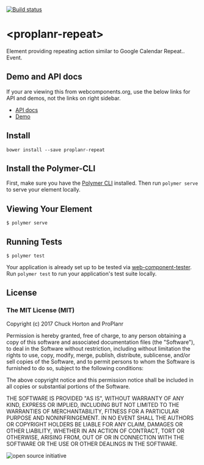 [![Build status](https://travis-ci.org/proplanr/proplanr-repeat.svg?branch=master)](https://travis-ci.org/proplanr/proplanr-repeat)
<!-- [![Published on webcomponents.org](https://img.shields.io/badge/webcomponents.org-published-blue.svg)](https://www.webcomponents.org/element/ProPlanr/proplanr-repeat) -->

# \<proplanr-repeat\>

Element providing repeating action similar to Google Calendar Repeat.. Event.

## Demo and API docs
If your are viewing this from webcomponents.org, use the below links for API and demos, not the links on right sidebar.

- [API docs](https://proplanr.github.io/proplanr-repeat/#proplanr-repeat)
- [Demo](https://proplanr.github.io/proplanr-repeat/components/proplanr-repeat/demo/)

## Install

    bower install --save proplanr-repeat

## Install the Polymer-CLI

First, make sure you have the [Polymer CLI](https://www.npmjs.com/package/polymer-cli) installed. Then run `polymer serve` to serve your element locally.

## Viewing Your Element

```
$ polymer serve
```

## Running Tests

```
$ polymer test
```

Your application is already set up to be tested via [web-component-tester](https://github.com/Polymer/web-component-tester). Run `polymer test` to run your application's test suite locally.

## License

### The MIT License (MIT)
Copyright (c) 2017 Chuck Horton and ProPlanr

Permission is hereby granted, free of charge, to any person obtaining a copy of this software and associated documentation files (the "Software"), to deal in the Software without restriction, including without limitation the rights to use, copy, modify, merge, publish, distribute, sublicense, and/or sell copies of the Software, and to permit persons to whom the Software is furnished to do so, subject to the following conditions:

The above copyright notice and this permission notice shall be included in all copies or substantial portions of the Software.

THE SOFTWARE IS PROVIDED "AS IS", WITHOUT WARRANTY OF ANY KIND, EXPRESS OR IMPLIED, INCLUDING BUT NOT LIMITED TO THE WARRANTIES OF MERCHANTABILITY, FITNESS FOR A PARTICULAR PURPOSE AND NONINFRINGEMENT. IN NO EVENT SHALL THE AUTHORS OR COPYRIGHT HOLDERS BE LIABLE FOR ANY CLAIM, DAMAGES OR OTHER LIABILITY, WHETHER IN AN ACTION OF CONTRACT, TORT OR OTHERWISE, ARISING FROM, OUT OF OR IN CONNECTION WITH THE SOFTWARE OR THE USE OR OTHER DEALINGS IN THE SOFTWARE.

![open source initiative](https://github.com/chuckh/polymer-quill/raw/master/images/open-source-initiative.png)

